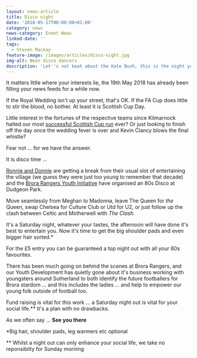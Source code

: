 ```yaml
---
layout: news-article
title: Disco night
date: '2018-05-17T00:00:00+01:00'
category: news
news-category: Event News
linked-date: ''
tags:
  - Steven Mackay
feature-image: /images/articles/disco-night.jpg
img-alt: Neon disco dancers
description: 'Let''s not beat about the Kate Bush, this is the night you don''t want to miss'
---
```

It matters little where your interests lie, the 19th May 2018 has already been filling your news feeds for a while now.

If the Royal Wedding isn't up your street, that's OK. If the FA Cup does little to stir the blood, no bother. At least it is Scottish Cup Day.

Little interest in the fortunes of the respective teams since Kilmarnock halted our most [successful Scottish Cup run](/2018/02/10/kilmarnock-away-report/) ever? Or just looking to finish off the day once the wedding fever is over and Kevin Clancy blows the final whistle?

Fear not ... for we have the answer.

It is disco time ...

[Ronnie and Donnie](https://www.facebook.com/ronnien.donnie) are getting a break from their usual slot of entertaining the village (we guess they were just too young to remember that decade) and the [Brora Rangers Youth Initiative](https://bryi.org/) have organised an 80s Disco at Dudgeon Park.

Move seamlessly from Meghan to Madonna, leave The Queen for *the* Queen, swap Chelsea for Culture Club or Utd for U2, or just follow up the clash between Celtic and Motherwell with *The Clash*.

It's a Saturday night, whatever your tastes, the afternoon will have done it's best to entertain you. Now it's time to get the big shoulder pads and even bigger hair sorted.*

For the £5 entry you can be guaranteed a top night out with all your 80s favourites.

There has been much going on behind the scenes at Brora Rangers, and our Youth Development has quietly gone about it's business working with youngsters around Sutherland to both identify the future footballers for Brora stardom ... and this includes the ladies ... and help to empower our young folk outside of football too.

Fund raising is vital for this work ... a Saturday night out is vital for your social life.** It's a plan with no drawbacks.

As we often say ... **See you there**

*Big hair, shoulder pads, leg warmers etc optional

** Whilst a night out can only enhance your social life, we take no reponsibilty for Sunday morning
